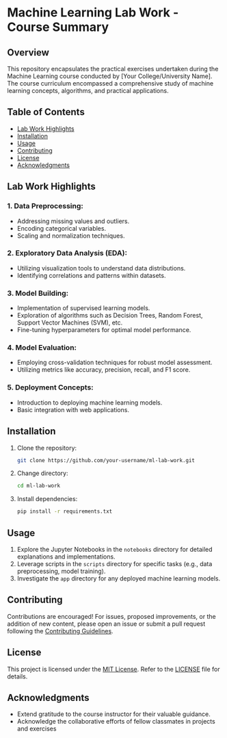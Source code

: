 # Machine Learning Lab Work - Course Summary

## Overview

This repository encapsulates the practical exercises undertaken during the Machine Learning course conducted by [Your College/University Name]. The course curriculum encompassed a comprehensive study of machine learning concepts, algorithms, and practical applications.

## Table of Contents

- [Lab Work Highlights](#lab-work-highlights)
- [Installation](#installation)
- [Usage](#usage)
- [Contributing](#contributing)
- [License](#license)
- [Acknowledgments](#acknowledgments)

## Lab Work Highlights

### 1. **Data Preprocessing:**
   - Addressing missing values and outliers.
   - Encoding categorical variables.
   - Scaling and normalization techniques.

### 2. **Exploratory Data Analysis (EDA):**
   - Utilizing visualization tools to understand data distributions.
   - Identifying correlations and patterns within datasets.

### 3. **Model Building:**
   - Implementation of supervised learning models.
   - Exploration of algorithms such as Decision Trees, Random Forest, Support Vector Machines (SVM), etc.
   - Fine-tuning hyperparameters for optimal model performance.

### 4. **Model Evaluation:**
   - Employing cross-validation techniques for robust model assessment.
   - Utilizing metrics like accuracy, precision, recall, and F1 score.

### 5. **Deployment Concepts:**
   - Introduction to deploying machine learning models.
   - Basic integration with web applications.



## Installation

1. Clone the repository:

   ```bash
   git clone https://github.com/your-username/ml-lab-work.git
   ```

2. Change directory:

   ```bash
   cd ml-lab-work
   ```

3. Install dependencies:

   ```bash
   pip install -r requirements.txt
   ```

## Usage

1. Explore the Jupyter Notebooks in the `notebooks` directory for detailed explanations and implementations.
2. Leverage scripts in the `scripts` directory for specific tasks (e.g., data preprocessing, model training).
3. Investigate the `app` directory for any deployed machine learning models.

## Contributing

Contributions are encouraged! For issues, proposed improvements, or the addition of new content, please open an issue or submit a pull request following the [Contributing Guidelines](CONTRIBUTING.md).

## License

This project is licensed under the [MIT License](LICENSE). Refer to the [LICENSE](LICENSE) file for details.

## Acknowledgments

- Extend gratitude to the course instructor for their valuable guidance.
- Acknowledge the collaborative efforts of fellow classmates in projects and exercises
